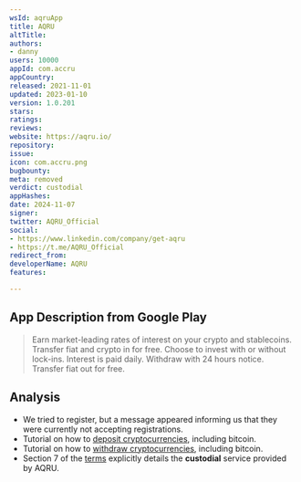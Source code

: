 ```yaml
---
wsId: aqruApp
title: AQRU
altTitle: 
authors:
- danny
users: 10000
appId: com.accru
appCountry: 
released: 2021-11-01
updated: 2023-01-10
version: 1.0.201
stars: 
ratings: 
reviews: 
website: https://aqru.io/
repository: 
issue: 
icon: com.accru.png
bugbounty: 
meta: removed
verdict: custodial
appHashes: 
date: 2024-11-07
signer: 
twitter: AQRU_Official
social:
- https://www.linkedin.com/company/get-aqru
- https://t.me/AQRU_Official
redirect_from: 
developerName: AQRU
features: 

---
```


## App Description from Google Play

> Earn market-leading rates of interest on your crypto and stablecoins.
> Transfer fiat and crypto in for free.
> Choose to invest with or without lock-ins.
> Interest is paid daily.
> Withdraw with 24 hours notice. Transfer fiat out for free.

## Analysis 

- We tried to register, but a message appeared informing us that they were currently not accepting registrations.
- Tutorial on how to [deposit cryptocurrencies](https://intercom.help/aqru-finance/en/articles/5695065-funding-your-account), including bitcoin.
- Tutorial on how to [withdraw cryptocurrencies](https://intercom.help/aqru-finance/en/articles/5695287-withdraw-crypto), including bitcoin.
- Section 7 of the [terms](https://cdn.accru.finance/documents/user-agreement.pdf?t=1689768532396) explicitly details the **custodial** service provided by AQRU.
